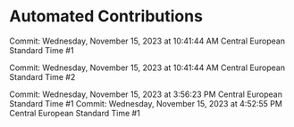 # Automated Contributions

Commit: Wednesday, November 15, 2023 at 10:41:44 AM Central European Standard Time #1

Commit: Wednesday, November 15, 2023 at 10:41:44 AM Central European Standard Time #2

Commit: Wednesday, November 15, 2023 at 3:56:23 PM Central European Standard Time #1
Commit: Wednesday, November 15, 2023 at 4:52:55 PM Central European Standard Time #1
